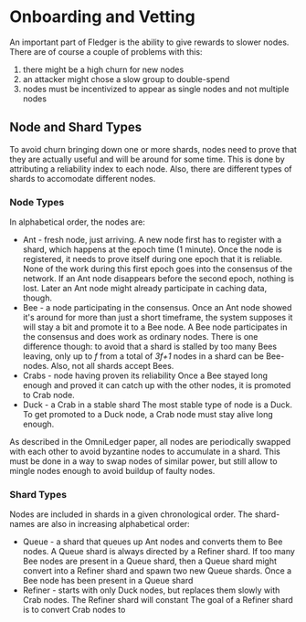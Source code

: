 # Onboarding and Vetting

An important part of Fledger is the ability to give rewards to slower nodes.
There are of course a couple of problems with this:

1. there might be a high churn for new nodes
2. an attacker might chose a slow group to double-spend
3. nodes must be incentivized to appear as single nodes and not multiple nodes

## Node and Shard Types

To avoid churn bringing down one or more shards, nodes need to prove that they are actually useful
and will be around for some time.
This is done by attributing a reliability index to each node.
Also, there are different types of shards to accomodate different nodes.

### Node Types

In alphabetical order, the nodes are:

- Ant - fresh node, just arriving.
A new node first has to register with a shard, which happens at the epoch time (1 minute).
Once the node is registered, it needs to prove itself during one epoch that it is reliable.
None of the work during this first epoch goes into the consensus of the network.
If an Ant node disappears before the second epoch, nothing is lost.
Later an Ant node might already participate in caching data, though.
- Bee - a node participating in the consensus.
Once an Ant node showed it's around for more than just a short timeframe, the system supposes it will
stay a bit and promote it to a Bee node.
A Bee node participates in the consensus and does work as ordinary nodes.
There is one difference though: to avoid that a shard is stalled by too many Bees leaving,
only up to _f_ from a total of _3f+1_ nodes in a shard can be Bee-nodes.
Also, not all shards accept Bees.
- Crabs - node having proven its reliability
Once a Bee stayed long enough and proved it can catch up with the other nodes, it
is promoted to Crab node.
- Duck - a Crab in a stable shard
The most stable type of node is a Duck.
To get promoted to a Duck node, a Crab node must stay alive long enough.

As described in the OmniLedger paper, all nodes are periodically swapped with each other to
avoid byzantine nodes to accumulate in a shard.
This must be done in a way to swap nodes of similar power, but still allow to mingle 
nodes enough to avoid buildup of faulty nodes.

### Shard Types

Nodes are included in shards in a given chronological order.
The shard-names are also in increasing alphabetical order:

- Queue - a shard that queues up Ant nodes and converts them to
Bee nodes.
A Queue shard is always directed by a Refiner shard.
If too many Bee nodes are present in a Queue shard, then a Queue shard might convert into
a Refiner shard and spawn two new Queue shards.
Once a Bee node has been present in a Queue shard 
- Refiner - starts with only Duck nodes, but replaces them slowly with Crab nodes.
The Refiner shard will constant
The goal of a Refiner shard is to convert Crab nodes to 